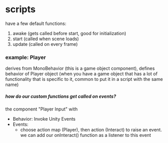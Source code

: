# scripts
have a few default functions:
1. awake (gets called before start, good for initialization)
2. start (called when scene loads)
3. update (called on every frame)

### example: Player
derives from MonoBehavior (this is a game object component), defines behavior of Player object (when you have a game object that has a lot of functionality that is specific to it, common to put it in a script with the same name)

##### how do our custom functions get called on events?
the component "Player Input" with
- Behavior: Invoke Unity Events
- Events:
  - choose action map (Player), then action (Interact) to raise an event. we can add our onInteract() function as a listener to this event
